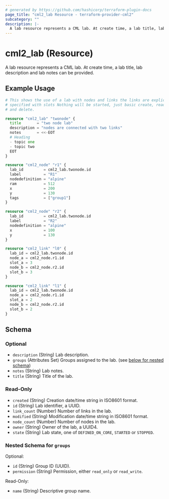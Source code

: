 ```yaml
---
# generated by https://github.com/hashicorp/terraform-plugin-docs
page_title: "cml2_lab Resource - terraform-provider-cml2"
subcategory: ""
description: |-
  A lab resource represents a CML lab. At create time, a lab title, lab description and lab notes can be provided.
---
```


# cml2_lab (Resource)

A lab resource represents a CML lab. At create time, a lab title, lab description and lab notes can be provided.

## Example Usage

```terraform
# This shows the use of a lab with nodes and links the links are explicitly
# specified with slots Nothing will be started, just basic create, read update
# and delete.

resource "cml2_lab" "twonode" {
  title       = "two node lab"
  description = "nodes are connected with two links"
  notes       = <<-EOT
  # Heading
  - topic one
  - topic two
  EOT
}

resource "cml2_node" "r1" {
  lab_id         = cml2_lab.twonode.id
  label          = "R1"
  nodedefinition = "alpine"
  ram            = 512
  x              = 200
  y              = 130
  tags           = ["group1"]
}

resource "cml2_node" "r2" {
  lab_id         = cml2_lab.twonode.id
  label          = "R2"
  nodedefinition = "alpine"
  x              = 100
  y              = 130
}

resource "cml2_link" "l0" {
  lab_id = cml2_lab.twonode.id
  node_a = cml2_node.r1.id
  slot_a = 3
  node_b = cml2_node.r2.id
  slot_b = 3
}

resource "cml2_link" "l1" {
  lab_id = cml2_lab.twonode.id
  node_a = cml2_node.r1.id
  slot_a = 2
  node_b = cml2_node.r2.id
  slot_b = 2
}
```

<!-- schema generated by tfplugindocs -->
## Schema

### Optional

- `description` (String) Lab description.
- `groups` (Attributes Set) Groups assigned to the lab. (see [below for nested schema](#nestedatt--groups))
- `notes` (String) Lab notes.
- `title` (String) Title of the lab.

### Read-Only

- `created` (String) Creation date/time string in ISO8601 format.
- `id` (String) Lab identifier, a UUID.
- `link_count` (Number) Number of links in the lab.
- `modified` (String) Modification date/time string in ISO8601 format.
- `node_count` (Number) Number of nodes in the lab.
- `owner` (String) Owner of the lab, a UUID4.
- `state` (String) Lab state, one of `DEFINED_ON_CORE`, `STARTED` or `STOPPED`.

<a id="nestedatt--groups"></a>
### Nested Schema for `groups`

Optional:

- `id` (String) Group ID (UUID).
- `permission` (String) Permission, either `read_only` or `read_write`.

Read-Only:

- `name` (String) Descriptive group name.
